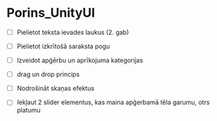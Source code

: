 # Porins_UnityUI

- [ ] Pielietot teksta ievades laukus (2. gab)
- [ ] Pielietot izkrītošā saraksta pogu
- [ ] Izveidot apģērbu un aprīkojuma kategorijas
- [ ] drag un drop princips
- [ ] Nodrošināt skaņas efektus
- [ ] Iekļaut 2 slider elementus, kas maina apģerbamā tēla garumu, otrs platumu
 